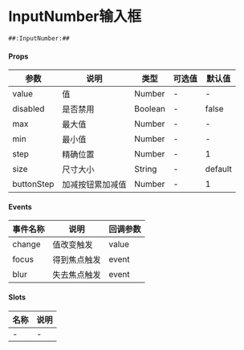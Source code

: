 # InputNumber输入框

```
##:InputNumber:##
```

#### Props
| 参数      | 说明    | 类型      | 可选值       | 默认值   |
|---------- |-------- |---------- |------------- |--------- |
| value     | 值   | Number  |   -       |    -    |
| disabled     | 是否禁用   | Boolean  |   -       |    false    |
| max     | 最大值   | Number  |   -       |    -    |
| min     | 最小值   | Number  |   -       |    -    |
| step     | 精确位置   | Number  |   -       |    1    |
| size     | 尺寸大小   | String  |   -       |    default    |
| buttonStep     | 加减按钮累加减值   | Number  |   -       |    1    |

#### Events
| 事件名称 | 说明 | 回调参数 |
|---------|--------|---------|
| change | 值改变触发 | value |
| focus | 得到焦点触发 | event |
| blur | 失去焦点触发 | event |

#### Slots
| 名称 | 说明 | 
|---------|--------|
| - | - |